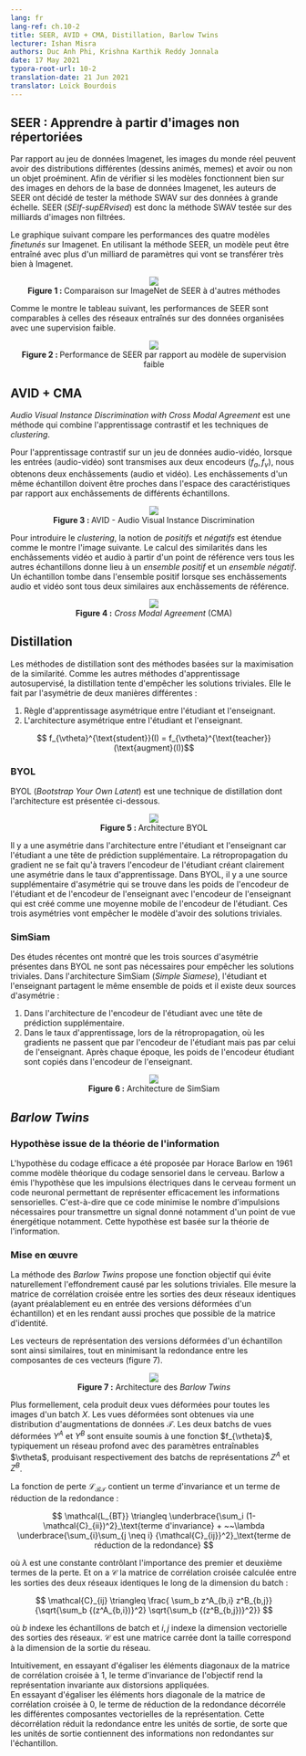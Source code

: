 ```yaml
---
lang: fr
lang-ref: ch.10-2
title: SEER, AVID + CMA, Distillation, Barlow Twins
lecturer: Ishan Misra
authors: Duc Anh Phi, Krishna Karthik Reddy Jonnala
date: 17 May 2021
typora-root-url: 10-2
translation-date: 21 Jun 2021
translator: Loïck Bourdois
---
```


<!--
## SEER: Learning from uncharted Images
Compared to Imagenet dataset, real world images may have different distributions (cartoons, memes) and may or may not have a prominent object. In order to verify if the models work well on images outside of Imagenet dataset we decided to test *Swav* method on large scale data. SEER is *Swav* method tested on billions of unfiltered images.

Following graph compares the fine tune performance of the four models when transfered to Imagenet. Using SEER method, a model can be trained with more than a billion parameters which are going to transfer really well to Imagenet.
<center>
<img src="{{site.baseurl}}/images/week10/10-2/seer_1.png" style="background-color:#DCDCDC;" /><br>
Figure 1 Comparing SEER to other methods on ImageNet data
</center>

As shown in the following table, the performance of SEER is comparable to the networks trained on curated data with weak supervision.
<center>
<img src="{{site.baseurl}}/images/week10/10-2/seer_2.png" style="background-color:#DCDCDC;" /><br>
Figure 2 SEER performance vs weak supervision model
</center>
-->

## SEER : Apprendre à partir d'images non répertoriées
Par rapport au jeu de données Imagenet, les images du monde réel peuvent avoir des distributions différentes (dessins animés, memes) et avoir ou non un objet proéminent. 
Afin de vérifier si les modèles fonctionnent bien sur des images en dehors de la base de données Imagenet, les auteurs de SEER ont décidé de tester la méthode SWAV sur des données à grande échelle.
SEER (*SElf-supERvised*) est donc la méthode SWAV testée sur des milliards d'images non filtrées.

Le graphique suivant compare les performances des quatre modèles *finetunés* sur Imagenet. 
En utilisant la méthode SEER, un modèle peut être entraîné avec plus d'un milliard de paramètres qui vont se transférer très bien à Imagenet.
<center>
<img src="{{site.baseurl}}/images/week10/10-2/seer_1.png" style="background-color:#DCDCDC;" /><br>
<b>Figure 1 : </b> Comparaison sur ImageNet de SEER à d'autres méthodes 
</center>

Comme le montre le tableau suivant, les performances de SEER sont comparables à celles des réseaux entraînés sur des données organisées avec une supervision faible.
<center>
<img src="{{site.baseurl}}/images/week10/10-2/seer_2.png" style="background-color:#DCDCDC;" /><br>
<b>Figure 2 : </b> Performance de SEER par rapport au modèle de supervision faible
</center>


<!--
## AVID + CMA
Audio Visual Instance Discrimination with Cross Modal Agreement is a method that combines *contrastive learning* and *clustering* techniques.

For contrastive leaning on an Audio-Video dataset, when the (audio-video) inputs are passed to the two encoders ($f_a, f_v$) we will get two embeddings (audio and video). The embeddings from the same sample should be close in feature space compared to embeddings from different samples.

<center>
<img src="{{site.baseurl}}/images/week10/10-2/avid.png" style="background-color:#DCDCDC;" /><br>
Figure 3 AVID: Audio Video Instance Discrimination
</center>

To introduce the *clustering*, the notion of the positives and negatives is expanded as shown in the following image. Computing the similarities in the video and audio embeddings from a reference point to all the other samples results in *Positive Set* and *Negative Set*. A sample falls into positive set when both its audio and video embeddings are similar to the reference embeddings.
<center>
<img src="{{site.baseurl}}/images/week10/10-2/cma.png" style="background-color:#DCDCDC;" /><br>
Figure 4 CMA: Cross-Modal Agreements
</center>
-->

## AVID + CMA
*Audio Visual Instance Discrimination with Cross Modal Agreement* est une méthode qui combine l'apprentissage contrastif et les techniques de *clustering*.

Pour l'apprentissage contrastif sur un jeu de données audio-vidéo, lorsque les entrées (audio-vidéo) sont transmises aux deux encodeurs ($f_a, f_v$), nous obtenons deux enchâssements (audio et vidéo). 
Les enchâssements d'un même échantillon doivent être proches dans l'espace des caractéristiques par rapport aux enchâssements de différents échantillons.

<center>
<img src="{{site.baseurl}}/images/week10/10-2/avid.png" style="background-color:#DCDCDC;" /><br>
<b>Figure 3 : </b> AVID - Audio Visual Instance Discrimination
</center>

Pour introduire le *clustering*, la notion de *positifs* et *négatifs* est étendue comme le montre l'image suivante. 
Le calcul des similarités dans les enchâssements vidéo et audio à partir d'un point de référence vers tous les autres échantillons donne lieu à un *ensemble positif* et un *ensemble négatif*. 
Un échantillon tombe dans l'ensemble positif lorsque ses enchâssements audio et vidéo sont tous deux similaires aux enchâssements de référence.
<center>
<img src="{{site.baseurl}}/images/week10/10-2/cma.png" style="background-color:#DCDCDC;" /><br>
  <b>Figure 4 :</b>  <i>Cross Modal Agreement</i> (CMA)
</center>


<!--
## Distillation
Distillation methods are similarity maximization based methods. Like other SSL methods distillation tries to prevent trivial solutions. It does so by asymmetry in two different ways.
* Asymmetric *learning rule* between student teacher
* Asymmetric *architecture* between student teacher

$$ f_{\vtheta}^{\text{student}}(I) = f_{\vtheta}^{\text{teacher}}(\text{augment}(I))$$

### BYOL
BYOL is a distillation technique whose architecture is shown below.
<center>
<img src="{{site.baseurl}}/images/week10/10-2/byol.png" style="background-color:#DCDCDC;" /><br>
Figure 5 BYOL architecture
</center>

There is an asymmetry in architecture between student teacher as student has an additional prediction head. The gradient backpropagation only happens through Student encoder clearly creating an asymmetry in learning rate. In BYOL there is an additional source of asymmetry which is in weights of student encoder and teacher encoder. Teacher encoder is created as moving average of student encoder. These asymmetries will prevent the model from trivial solutions.

### SimSiam
Recent studies showed that all the three sources of asymmetry discussed in BYOL are not needed to prevent the trivial solutions. In *SimSiam* architecture the student and teacher share the same set of weights and there are two sources of asymmetry.
* In architecture of student encoder with an additional predictor head.
* In learning rate, when backpropagating the gradients are passed only through student encoder but not the teacher encoder. After each epoch, the weights of student encoder are copied to the teacher encoder.

<center>
<img src="{{site.baseurl}}/images/week10/10-2/simsiam.png" style="background-color:#DCDCDC;" /><br>
Figure 6 SimSiam architecture
</center>
-->


## Distillation
Les méthodes de distillation sont des méthodes basées sur la maximisation de la similarité.
Comme les autres méthodes d'apprentissage autosupervisé, la distillation tente d'empêcher les solutions triviales. Elle le fait par l'asymétrie de deux manières différentes :
1. Règle d'apprentissage asymétrique entre l'étudiant et l'enseignant.
2. L'architecture asymétrique entre l'étudiant et l'enseignant.

$$ f_{\vtheta}^{\text{student}}(I) = f_{\vtheta}^{\text{teacher}}(\text{augment}(I))$$

### BYOL
BYOL (*Bootstrap Your Own Latent*) est une technique de distillation dont l'architecture est présentée ci-dessous.
<center>
<img src="{{site.baseurl}}/images/week10/10-2/byol.png" style="background-color:#DCDCDC;" /><br>
<b>Figure 5 : </b> Architecture BYOL
</center>

Il y a une asymétrie dans l'architecture entre l'étudiant et l'enseignant car l'étudiant a une tête de prédiction supplémentaire. 
La rétropropagation du gradient ne se fait qu'à travers l'encodeur de l'étudiant créant clairement une asymétrie dans le taux d'apprentissage.
Dans BYOL, il y a une source supplémentaire d'asymétrie qui se trouve dans les poids de l'encodeur de l'étudiant et de l'encodeur de l'enseignant avec l'encodeur de l'enseignant qui est créé comme une moyenne mobile de l'encodeur de l'étudiant. Ces trois asymétries vont empêcher le modèle d'avoir des solutions triviales.

### SimSiam
Des études récentes ont montré que les trois sources d'asymétrie présentes dans BYOL ne sont pas nécessaires pour empêcher les solutions triviales. 
Dans l'architecture SimSiam (*Simple Siamese*), l'étudiant et l'enseignant partagent le même ensemble de poids et il existe deux sources d'asymétrie :
1. Dans l'architecture de l'encodeur de l'étudiant avec une tête de prédiction supplémentaire.
2. Dans le taux d'apprentissage, lors de la rétropropagation, où les gradients ne passent que par l'encodeur de l'étudiant mais pas par celui de l'enseignant. Après chaque époque, les poids de l'encodeur étudiant sont copiés dans l'encodeur de l'enseignant.

<center>
<img src="{{site.baseurl}}/images/week10/10-2/simsiam.png" style="background-color:#DCDCDC;" /><br>
<b>Figure 6 :</b> Architecture de SimSiam
</center>


<!--
## Barlow Twins

### Hypothesis from information theory
The efficient coding hypothesis was proposed by Horace Barlow in 1961 as a theoretical model of sensory coding in the brain. Within the brain, neurons communicate with each other by sending electrical impulses called spikes. Barlow hypothesised that the spikes in the sensory system form a neural code for efficiently representing sensory information. By efficient, Barlow meant that the code minimises the number of spikes needed to transmit a given signal. 

### Implementation
A successful approach to Self-Supervised-Learning (SSL) is to learn representations which are invariant to distortions of the input sample. However, a recurring problem with this approach is the existence of trivial constant solutions.

The Barlow Twins method proposes an objective function that naturally avoids such collapse by measuring the cross-correlation matrix between the outputs of two identical networks fed with distorted versions of a sample and making them as close as possible to the identity matrix.

Barlow's redundancy-reduction principle applied to a pair of identical networks. The objective function measures the cross-correlation matrix between the output features of two identical networks fed with distorted versions of a batch of samples and attemps to bring this matrix close to the identity. This causes the representation vectors of distorted versions of a sample to be similar, while minimizing the redundancy between the components of these vectors (Figure 7).

<center>
<img src="{{site.baseurl}}/images/week10/10-2/figure_1.png" style="background-color:#DCDCDC;" /><br>
Figure 7 Barlow-Twins Architecture
</center>

More formally, it produces two distorted views for all images of a batch $X$. The distorted views are obtained via a distribution of data augmentations $\mathcal{T}$. The two batches of distorted views $Y^A$ and $Y^B$ are then fed to a function $f_{\vtheta}$, typically a deep network with trainable parameters $\vtheta$, producing batches of representations $Z^{A}$ and $Z^{B}$ respectively. 

The loss function $\mathcal{L_{BT}}$ contains a invariance and redundancy reduction:

$$
\mathcal{L_{BT}} \triangleq  \underbrace{\sum_i  (1-\mathcal{C}_{ii})^2}_\text{invariance term}  + ~~\lambda \underbrace{\sum_{i}\sum_{j \neq i} {\mathcal{C}_{ij}}^2}_\text{redundancy reduction term}
$$

where $\lambda$ is a constant controlling the importance of the first and second terms of the loss, and where $\mathcal{C}$ is the cross-correlation matrix computed between the outputs of the two identical networks along the batch dimension:

$$
\mathcal{C}_{ij} \triangleq \frac{
\sum_b z^A_{b,i} z^B_{b,j}}
{\sqrt{\sum_b {(z^A_{b,i})}^2} \sqrt{\sum_b {(z^B_{b,j})}^2}}
$$

where $b$ indexes batch samples and $i,j$ index the vector dimension of the networks' outputs. $\mathcal{C}$ is a square matrix with size the dimensionality of the network's output. In other words 

Intuitively, the invariance term of the objective, by trying to equate the diagonal elements of the cross-correlation matrix to 1, makes the representation invariant to the distortions applied.  The redundancy reduction term, by trying to equate the off-diagonal elements of the cross-correlation matrix to 0, decorrelates the different vector components of the representation. This decorrelation reduces the redundancy between output units, so that the output units contain non-redundant information about the sample. 
-->

## *Barlow Twins*

### Hypothèse issue de la théorie de l'information
L'hypothèse du codage efficace a été proposée par Horace Barlow en 1961 comme modèle théorique du codage sensoriel dans le cerveau. 
Barlow a émis l'hypothèse que les impulsions électriques dans le cerveau forment un code neuronal permettant de représenter efficacement les informations sensorielles. C'est-à-dire que ce code minimise le nombre d'impulsions nécessaires pour transmettre un signal donné notamment d'un point de vue énergétique notamment. Cette hypothèse est basée sur la théorie de l'information. 


### Mise en œuvre
La méthode des *Barlow Twins* propose une fonction objectif qui évite naturellement l'effondrement causé par les solutions triviales. Elle mesure la matrice de corrélation croisée entre les sorties des deux réseaux identiques (ayant préalablement eu en entrée des versions déformées d'un échantillon) et en les rendant aussi proches que possible de la matrice d'identité.

Les vecteurs de représentation des versions déformées d'un échantillon sont ainsi similaires, tout en minimisant la redondance entre les composantes de ces vecteurs (figure 7).

<center>
<img src="{{site.baseurl}}/images/week10/10-2/figure_1.png" style="background-color:#DCDCDC ;" /><br>
  <b>Figure 7 :</b> Architecture des <i>Barlow Twins</i>
</center>

Plus formellement, cela produit deux vues déformées pour toutes les images d'un batch $X$. 
Les vues déformées sont obtenues via une distribution d'augmentations de données $\mathcal{T}$. 
Les deux batchs de vues déformées $Y^A$ et $Y^B$ sont ensuite soumis à une fonction $f_{\vtheta}$, typiquement un réseau profond avec des paramètres entraînables $\vtheta$, produisant  respectivement des batchs de représentations $Z^{A}$ et $Z^{B}$. 

La fonction de perte $\mathcal{L_{BT}}$ contient un terme d'invariance et un terme de réduction de la redondance :

$$
\mathcal{L_{BT}} \triangleq  \underbrace{\sum_i  (1-\mathcal{C}_{ii})^2}_\text{terme d'invariance}  + ~~\lambda \underbrace{\sum_{i}\sum_{j \neq i} {\mathcal{C}_{ij}}^2}_\text{terme de réduction de la redondance}
$$

où $\lambda$ est une constante contrôlant l'importance des premier et deuxième termes de la perte.
Et on a $\mathcal{C}$ la matrice de corrélation croisée calculée entre les sorties des deux réseaux identiques le long de la dimension du batch :

$$
\mathcal{C}_{ij} \triangleq \frac{
\sum_b z^A_{b,i} z^B_{b,j}}
{\sqrt{\sum_b {(z^A_{b,i})}^2} \sqrt{\sum_b {(z^B_{b,j})}^2}}
$$

où $b$ indexe les échantillons de batch et $i,j$ indexe la dimension vectorielle des sorties des réseaux. 
$\mathcal{C}$ est une matrice carrée dont la taille correspond à la dimension de la sortie du réseau.<br>

Intuitivement, en essayant d'égaliser les éléments diagonaux de la matrice de corrélation croisée à $1$, le terme d'invariance de l'objectif rend la représentation invariante aux distorsions appliquées.  
En essayant d'égaliser les éléments hors diagonale de la matrice de corrélation croisée à $0$, le terme de réduction de la redondance décorréle les différentes composantes vectorielles de la représentation. 
Cette décorrélation réduit la redondance entre les unités de sortie, de sorte que les unités de sortie contiennent des informations non redondantes sur l'échantillon.
